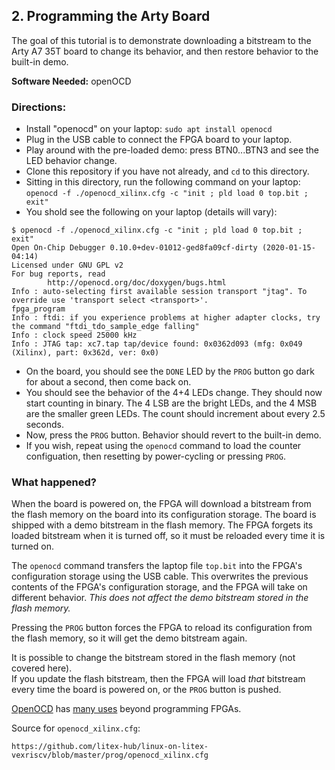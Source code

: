 
## 2. Programming the Arty Board

The goal of this tutorial is to demonstrate downloading a bitstream to the Arty A7 35T board to change its behavior,
and then restore behavior to the built-in demo.

__Software Needed:__ openOCD

### Directions:

* Install "openocd" on your laptop: `sudo apt install openocd`
* Plug in the USB cable to connect the FPGA board to your laptop.
* Play around with the pre-loaded demo: press BTN0...BTN3 and see the LED behavior change.
* Clone this repository if you have not already, and `cd` to this directory. 
* Sitting in this directory, run the following command on your laptop:
  `openocd -f ./openocd_xilinx.cfg -c "init ; pld load 0 top.bit ; exit"`
* You shold see the following on your laptop (details will vary):
```
$ openocd -f ./openocd_xilinx.cfg -c "init ; pld load 0 top.bit ; exit"
Open On-Chip Debugger 0.10.0+dev-01012-ged8fa09cf-dirty (2020-01-15-04:14)
Licensed under GNU GPL v2
For bug reports, read
        http://openocd.org/doc/doxygen/bugs.html
Info : auto-selecting first available session transport "jtag". To override use 'transport select <transport>'.
fpga_program
Info : ftdi: if you experience problems at higher adapter clocks, try the command "ftdi_tdo_sample_edge falling"
Info : clock speed 25000 kHz
Info : JTAG tap: xc7.tap tap/device found: 0x0362d093 (mfg: 0x049 (Xilinx), part: 0x362d, ver: 0x0)
```
* On the board, you should see the `DONE` LED by the `PROG` button go dark for about a second, then come back on.
* You should see the behavior of the 4+4 LEDs change.   They should now start counting in binary.   The 4 LSB are the bright LEDs, and the 4 MSB are the smaller green LEDs.  The count should increment about every 2.5 seconds.
* Now, press the `PROG` button.   Behavior should revert to the built-in demo.
* If you wish, repeat using the `openocd` command to load the counter configuation, then resetting by power-cycling or pressing `PROG`.

### What happened? 

When the board is powered on, the FPGA will download a bitstream from the flash memory on the board
into its configuration storage.
The board is shipped with a demo bitstream in the flash memory.   The FPGA forgets its loaded bitstream
when it is turned off, so it must be reloaded every time it is turned on.

The `openocd` command transfers the laptop file `top.bit` into the FPGA's configuration storage using the USB cable.
This overwrites the previous contents of the FPGA's configuration storage, 
and the FPGA will take on different behavior.
_This does not affect the demo bitstream stored in the flash memory._   

Pressing the `PROG` button forces the FPGA to reload its configuration from the flash memory,
so it will get the demo bitstream again.

It is possible to change the bitstream stored in the flash memory (not covered here).   
If you update the flash bitstream, then the FPGA will load _that_ bitstream 
every time the board is powered on, or the `PROG` button is pushed.

[OpenOCD](http://openocd.org/doc-release/html/About.html)
has 
[many uses](http://openocd.org/doc-release/html/index.html)
beyond programming FPGAs.  


Source for `openocd_xilinx.cfg`:
```
https://github.com/litex-hub/linux-on-litex-vexriscv/blob/master/prog/openocd_xilinx.cfg
```





